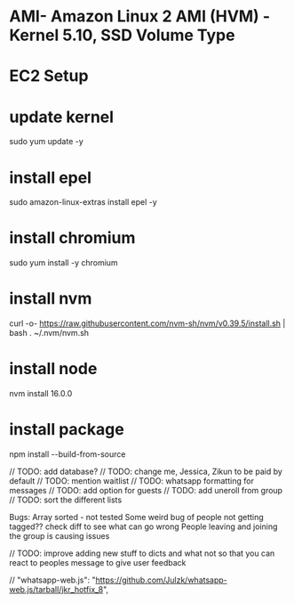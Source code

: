 # AMI- Amazon Linux 2 AMI (HVM) - Kernel 5.10, SSD Volume Type
# EC2 Setup

# update kernel
sudo yum update -y

# install epel
sudo amazon-linux-extras install epel -y

# install chromium
sudo yum install -y chromium

# install nvm
curl -o- https://raw.githubusercontent.com/nvm-sh/nvm/v0.39.5/install.sh | bash
. ~/.nvm/nvm.sh

# install node
nvm install 16.0.0


# install package
npm install --build-from-source


// TODO: add database?
// TODO: change me, Jessica, Zikun to be paid by default
// TODO: mention waitlist
// TODO: whatsapp formatting for messages
// TODO: add option for guests
// TODO: add uneroll from group
// TODO: sort the different lists

Bugs:
Array sorted - not tested
Some weird bug of people not getting tagged?? check diff to see what can go wrong
People leaving and joining the group is causing issues

// TODO: improve adding new stuff to dicts and what not so that you can react to peoples message to give user feedback

// "whatsapp-web.js": "https://github.com/Julzk/whatsapp-web.js/tarball/jkr_hotfix_8",